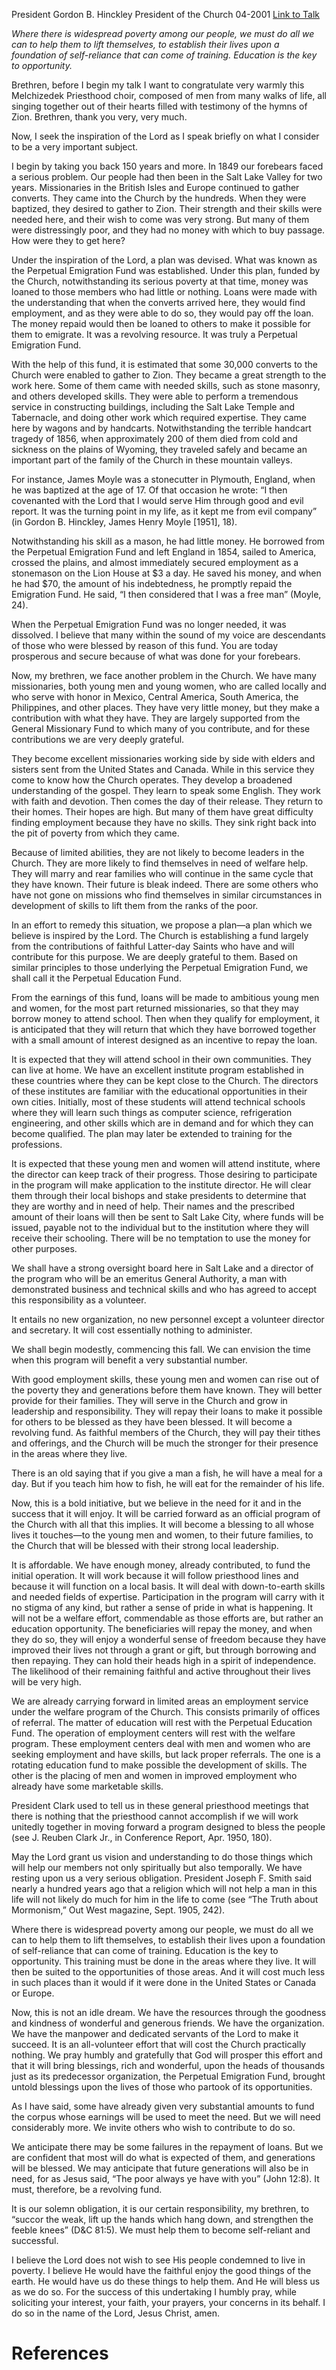 President Gordon B. Hinckley
President of the Church
04-2001
[Link to Talk](https://www.churchofjesuschrist.org/study/general-conference/2001/04/the-perpetual-education-fund?lang=eng)

_Where there is widespread poverty among our people, we must do all we can to help them to lift themselves, to establish their lives upon a foundation of self-reliance that can come of training. Education is the key to opportunity._

Brethren, before I begin my talk I want to congratulate very warmly this Melchizedek Priesthood choir, composed of men from many walks of life, all singing together out of their hearts filled with testimony of the hymns of Zion. Brethren, thank you very, very much.

Now, I seek the inspiration of the Lord as I speak briefly on what I consider to be a very important subject.

I begin by taking you back 150 years and more. In 1849 our forebears faced a serious problem. Our people had then been in the Salt Lake Valley for two years. Missionaries in the British Isles and Europe continued to gather converts. They came into the Church by the hundreds. When they were baptized, they desired to gather to Zion. Their strength and their skills were needed here, and their wish to come was very strong. But many of them were distressingly poor, and they had no money with which to buy passage. How were they to get here?

Under the inspiration of the Lord, a plan was devised. What was known as the Perpetual Emigration Fund was established. Under this plan, funded by the Church, notwithstanding its serious poverty at that time, money was loaned to those members who had little or nothing. Loans were made with the understanding that when the converts arrived here, they would find employment, and as they were able to do so, they would pay off the loan. The money repaid would then be loaned to others to make it possible for them to emigrate. It was a revolving resource. It was truly a Perpetual Emigration Fund.

With the help of this fund, it is estimated that some 30,000 converts to the Church were enabled to gather to Zion. They became a great strength to the work here. Some of them came with needed skills, such as stone masonry, and others developed skills. They were able to perform a tremendous service in constructing buildings, including the Salt Lake Temple and Tabernacle, and doing other work which required expertise. They came here by wagons and by handcarts. Notwithstanding the terrible handcart tragedy of 1856, when approximately 200 of them died from cold and sickness on the plains of Wyoming, they traveled safely and became an important part of the family of the Church in these mountain valleys.

For instance, James Moyle was a stonecutter in Plymouth, England, when he was baptized at the age of 17. Of that occasion he wrote: “I then covenanted with the Lord that I would serve Him through good and evil report. It was the turning point in my life, as it kept me from evil company” (in Gordon B. Hinckley, James Henry Moyle [1951], 18).

Notwithstanding his skill as a mason, he had little money. He borrowed from the Perpetual Emigration Fund and left England in 1854, sailed to America, crossed the plains, and almost immediately secured employment as a stonemason on the Lion House at $3 a day. He saved his money, and when he had $70, the amount of his indebtedness, he promptly repaid the Emigration Fund. He said, “I then considered that I was a free man” (Moyle, 24).

When the Perpetual Emigration Fund was no longer needed, it was dissolved. I believe that many within the sound of my voice are descendants of those who were blessed by reason of this fund. You are today prosperous and secure because of what was done for your forebears.

Now, my brethren, we face another problem in the Church. We have many missionaries, both young men and young women, who are called locally and who serve with honor in Mexico, Central America, South America, the Philippines, and other places. They have very little money, but they make a contribution with what they have. They are largely supported from the General Missionary Fund to which many of you contribute, and for these contributions we are very deeply grateful.

They become excellent missionaries working side by side with elders and sisters sent from the United States and Canada. While in this service they come to know how the Church operates. They develop a broadened understanding of the gospel. They learn to speak some English. They work with faith and devotion. Then comes the day of their release. They return to their homes. Their hopes are high. But many of them have great difficulty finding employment because they have no skills. They sink right back into the pit of poverty from which they came.

Because of limited abilities, they are not likely to become leaders in the Church. They are more likely to find themselves in need of welfare help. They will marry and rear families who will continue in the same cycle that they have known. Their future is bleak indeed. There are some others who have not gone on missions who find themselves in similar circumstances in development of skills to lift them from the ranks of the poor.

In an effort to remedy this situation, we propose a plan—a plan which we believe is inspired by the Lord. The Church is establishing a fund largely from the contributions of faithful Latter-day Saints who have and will contribute for this purpose. We are deeply grateful to them. Based on similar principles to those underlying the Perpetual Emigration Fund, we shall call it the Perpetual Education Fund.

From the earnings of this fund, loans will be made to ambitious young men and women, for the most part returned missionaries, so that they may borrow money to attend school. Then when they qualify for employment, it is anticipated that they will return that which they have borrowed together with a small amount of interest designed as an incentive to repay the loan.

It is expected that they will attend school in their own communities. They can live at home. We have an excellent institute program established in these countries where they can be kept close to the Church. The directors of these institutes are familiar with the educational opportunities in their own cities. Initially, most of these students will attend technical schools where they will learn such things as computer science, refrigeration engineering, and other skills which are in demand and for which they can become qualified. The plan may later be extended to training for the professions.

It is expected that these young men and women will attend institute, where the director can keep track of their progress. Those desiring to participate in the program will make application to the institute director. He will clear them through their local bishops and stake presidents to determine that they are worthy and in need of help. Their names and the prescribed amount of their loans will then be sent to Salt Lake City, where funds will be issued, payable not to the individual but to the institution where they will receive their schooling. There will be no temptation to use the money for other purposes.

We shall have a strong oversight board here in Salt Lake and a director of the program who will be an emeritus General Authority, a man with demonstrated business and technical skills and who has agreed to accept this responsibility as a volunteer.

It entails no new organization, no new personnel except a volunteer director and secretary. It will cost essentially nothing to administer.

We shall begin modestly, commencing this fall. We can envision the time when this program will benefit a very substantial number.

With good employment skills, these young men and women can rise out of the poverty they and generations before them have known. They will better provide for their families. They will serve in the Church and grow in leadership and responsibility. They will repay their loans to make it possible for others to be blessed as they have been blessed. It will become a revolving fund. As faithful members of the Church, they will pay their tithes and offerings, and the Church will be much the stronger for their presence in the areas where they live.

There is an old saying that if you give a man a fish, he will have a meal for a day. But if you teach him how to fish, he will eat for the remainder of his life.

Now, this is a bold initiative, but we believe in the need for it and in the success that it will enjoy. It will be carried forward as an official program of the Church with all that this implies. It will become a blessing to all whose lives it touches—to the young men and women, to their future families, to the Church that will be blessed with their strong local leadership.

It is affordable. We have enough money, already contributed, to fund the initial operation. It will work because it will follow priesthood lines and because it will function on a local basis. It will deal with down-to-earth skills and needed fields of expertise. Participation in the program will carry with it no stigma of any kind, but rather a sense of pride in what is happening. It will not be a welfare effort, commendable as those efforts are, but rather an education opportunity. The beneficiaries will repay the money, and when they do so, they will enjoy a wonderful sense of freedom because they have improved their lives not through a grant or gift, but through borrowing and then repaying. They can hold their heads high in a spirit of independence. The likelihood of their remaining faithful and active throughout their lives will be very high.

We are already carrying forward in limited areas an employment service under the welfare program of the Church. This consists primarily of offices of referral. The matter of education will rest with the Perpetual Education Fund. The operation of employment centers will rest with the welfare program. These employment centers deal with men and women who are seeking employment and have skills, but lack proper referrals. The one is a rotating education fund to make possible the development of skills. The other is the placing of men and women in improved employment who already have some marketable skills.

President Clark used to tell us in these general priesthood meetings that there is nothing that the priesthood cannot accomplish if we will work unitedly together in moving forward a program designed to bless the people (see J. Reuben Clark Jr., in Conference Report, Apr. 1950, 180).

May the Lord grant us vision and understanding to do those things which will help our members not only spiritually but also temporally. We have resting upon us a very serious obligation. President Joseph F. Smith said nearly a hundred years ago that a religion which will not help a man in this life will not likely do much for him in the life to come (see “The Truth about Mormonism,” Out West magazine, Sept. 1905, 242).

Where there is widespread poverty among our people, we must do all we can to help them to lift themselves, to establish their lives upon a foundation of self-reliance that can come of training. Education is the key to opportunity. This training must be done in the areas where they live. It will then be suited to the opportunities of those areas. And it will cost much less in such places than it would if it were done in the United States or Canada or Europe.

Now, this is not an idle dream. We have the resources through the goodness and kindness of wonderful and generous friends. We have the organization. We have the manpower and dedicated servants of the Lord to make it succeed. It is an all-volunteer effort that will cost the Church practically nothing. We pray humbly and gratefully that God will prosper this effort and that it will bring blessings, rich and wonderful, upon the heads of thousands just as its predecessor organization, the Perpetual Emigration Fund, brought untold blessings upon the lives of those who partook of its opportunities.

As I have said, some have already given very substantial amounts to fund the corpus whose earnings will be used to meet the need. But we will need considerably more. We invite others who wish to contribute to do so.

We anticipate there may be some failures in the repayment of loans. But we are confident that most will do what is expected of them, and generations will be blessed. We may anticipate that future generations will also be in need, for as Jesus said, “The poor always ye have with you” (John 12:8). It must, therefore, be a revolving fund.

It is our solemn obligation, it is our certain responsibility, my brethren, to “succor the weak, lift up the hands which hang down, and strengthen the feeble knees” (D&C 81:5). We must help them to become self-reliant and successful.

I believe the Lord does not wish to see His people condemned to live in poverty. I believe He would have the faithful enjoy the good things of the earth. He would have us do these things to help them. And He will bless us as we do so. For the success of this undertaking I humbly pray, while soliciting your interest, your faith, your prayers, your concerns in its behalf. I do so in the name of the Lord, Jesus Christ, amen.

# References
